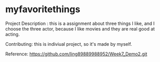 # myfavoritethings
Project Description :
this is a assignment about three things I like, and I choose the three actor, because I like movies and they are real good at acting.

Contributing:
this is indiviual project, so it's made by myself.

Reference:
https://github.com/ling89889988952/Week7_Demo2.git
